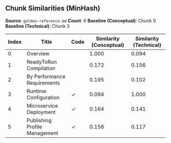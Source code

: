 ## Chunk Similarities (MinHash)

**Source**: `golden-reference.md`
**Count**: 6
**Baseline (Conceptual)**: Chunk 0
**Baseline (Technical)**: Chunk 3

| Index | Title | Code | Similarity (Conceptual) | Similarity (Technical) |
|-------|-------|------|-------------------------|------------------------|
| 0 | Overview |  | 1.000 | 0.094 |
| 1 | ReadyToRun Compilation |  | 0.172 | 0.156 |
| 2 | By Performance Requirements |  | 0.195 | 0.102 |
| 3 | Runtime Configuration | ✓ | 0.094 | 1.000 |
| 4 | Microservice Deployment | ✓ | 0.164 | 0.141 |
| 5 | Publishing Profile Management | ✓ | 0.156 | 0.117 |

